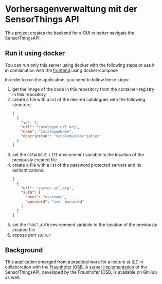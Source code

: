 # Vorhersagenverwaltung mit der SensorThings API

This project creates the backend for a GUI to better navigate the SensorThingsAPI.

## Run it using docker

You can run only this server using docker with the following steps or use it in combination with the
[frontend](https://gitlab-ext.iosb.fraunhofer.de/ilt-pse/ss22-vorhersagenverwaltung-mit-der-sensorthings-api/vorhersagenverwaltungsta_frontend)
using docker-compose
<p>
In order to run the application, you need to follow these steps:

1. get the image of the code in this repository from the container-registry in this repository
2. create a file with a list of the desired catalogues with the following structure:
    ```json
   [
      {
        "id": 7,
        "url": "catalogue.url.org",
        "name": "CatalogueName",
        "description": "CatalogueDescription"
      }
   ]
   ```
3. set the `CATALOGUE_LIST` environment variable to the location of the previously created file
4. create a file with a list of the password protected servers and its authentications:
    ```json
   [
      {
        "url": "server.url.org",
        "auth": {
          "user": "username",
          "password": "user password"
        }
      }
   ]
   ```
5. set the `FROST_AUTH` environment variable to the location of the previously created file
6. expose port `80/TCP`

## Background

This application emerged from a practical work for a lecture at [KIT](http://www.kit.edu/) in collaboration with the [Fraunhofer IOSB](http://iosb.fraunhofer.de/).
A [server implementation](https://github.com/FraunhoferIOSB/FROST-Server) of the SensorThingsAPI, developed by the Fraunhofer IOSB, is available on GitHub as well.